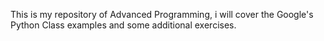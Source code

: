 This is my repository of Advanced Programming, i will cover the Google's Python Class examples and some additional exercises. 
